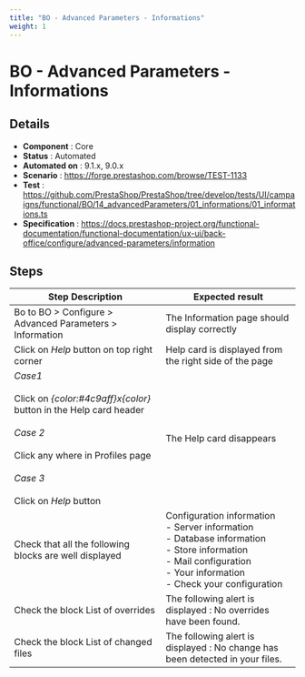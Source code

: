 ```yaml
---
title: "BO - Advanced Parameters - Informations"
weight: 1
---
```


# BO - Advanced Parameters - Informations
## Details
* **Component** : Core
* **Status** : Automated
* **Automated on** : 9.1.x, 9.0.x
* **Scenario** : https://forge.prestashop.com/browse/TEST-1133
* **Test** : https://github.com/PrestaShop/PrestaShop/tree/develop/tests/UI/campaigns/functional/BO/14_advancedParameters/01_informations/01_informations.ts
* **Specification** : https://docs.prestashop-project.org/functional-documentation/functional-documentation/ux-ui/back-office/configure/advanced-parameters/information

## Steps
| Step Description | Expected result |
| ----- | ----- |
| Bo to  BO > Configure > Advanced Parameters > Information | The Information page should display correctly |
| Click on *Help* button on top right corner | Help card is displayed from the right side of the page |
| *Case1*<br><br>Click on *{color:#4c9aff}x{color}* button in the Help card header<br><br>*Case 2*<br><br>Click any where in Profiles page<br><br>*Case 3* <br><br>Click on *Help* button | The Help card disappears |
| Check that all the following blocks are well displayed | Configuration information<br>- Server information<br>- Database information<br>- Store information<br>- Mail configuration<br>- Your information<br>- Check your configuration |
| Check the block List of overrides | The following alert is displayed : No overrides have been found. |
| Check the block List of changed files | The following alert is displayed : No change has been detected in your files. |

